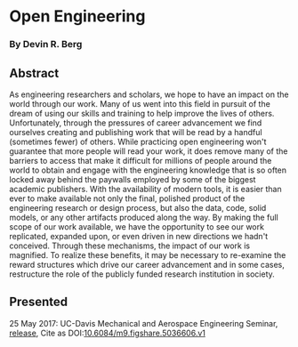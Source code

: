 # Open Engineering
### By Devin R. Berg

## Abstract
As engineering researchers and scholars, we hope to have an impact on the world
through our work. Many of us went into this field in pursuit of the dream of
using our skills and training to help improve the lives of others.
Unfortunately, through the pressures of career advancement we find ourselves
creating and publishing work that will be read by a handful (sometimes fewer)
of others. While practicing open engineering won't guarantee that more people
will read your work, it does remove many of the barriers to access that make it
difficult for millions of people around the world to obtain and engage with the
engineering knowledge that is so often locked away behind the paywalls employed
by some of the biggest academic publishers. With the availability of modern
tools, it is easier than ever to make available not only the final, polished
product of the engineering research or design process, but also the data, code,
solid models, or any other artifacts produced along the way. By making the full
scope of our work available, we have the opportunity to see our work
replicated, expanded upon, or even driven in new directions we hadn't
conceived. Through these mechanisms, the impact of our work is magnified. To
realize these benefits, it may be necessary to re-examine the reward structures
which drive our career advancement and in some cases, restructure the role of
the publicly funded research institution in society.

## Presented
25 May 2017: UC-Davis Mechanical and Aerospace Engineering Seminar, [release](https://github.com/devinberg/presentation-open-engineering/releases/tag/v1.0), Cite as DOI:[10.6084/m9.figshare.5036606.v1](https://doi.org/10.6084/m9.figshare.5036606.v1)